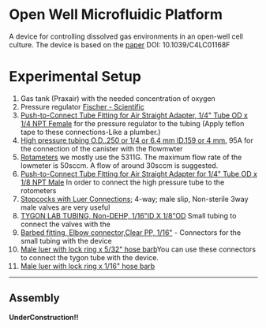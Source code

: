 # Open Well Microfluidic Platform 
A device for controlling dissolved gas environments in an open-well cell culture. 
The device is based on the [paper](http://pubs.rsc.org/en/Content/ArticleLanding/2014/LC/c4lc01168f#!divAbstract) DOI: 10.1039/C4LC01168F
# Experimental Setup
01. Gas tank (Praxair) with the needed concentration of oxygen
02. Pressure regulator [Fischer - Scientific](http://www.fishersci.com/ecomm/servlet/fsproductdetail_10652_761256__-1_0)
03. [Push-to-Connect Tube Fitting for Air Straight Adapter, 1/4" Tube OD x 1/4 NPT Female](http://www.mcmaster.com/#5779k131/=x9bcop) for the pressure regulator to the tubing
    (Apply teflon tape to these connections-Like a plumber.)
04. [High pressure tubing O.D..250 or 1/4 or 6.4 mm ID.159 or 4 mm.](http://www.mcmaster.com/#5648k25/=x9bcpj)
    95A for the connection of  the canister with the flowmwter
05. [Rotameters](http://www.omega.com/pptst/FL5000.html) we mostly use the 5311G. The maximum flow rate of the lowmeter is 50sccm. A flow of around 30sccm is suggested.
06. [Push-to-Connect Tube Fitting for Air Straight Adapter for 1/4" Tube OD x 1/8 NPT Male](http://www.mcmaster.com/#5779k108/=x9bcp0) 
 In order to connect the high pressure tube to the rotometers
07. [Stopcocks with Luer Connections](http://www.coleparmer.com/Product/Stopcocks_with_Luer_Connections_4_way_male_slip_Non_sterile/EW-30600-03); 4-way; male slip, Non-sterile 3way male valves are very useful
08. [TYGON LAB TUBING, Non-DEHP, 1/16"ID X 1/8"OD](http://www.coleparmer.com/Product/TYGON_LAB_TUBING_Non_DEHP_1_16_ID_X_1_8_OD_50_FT_PACK/EW-07407-71) Small tubing to connect the valves with the 
09. [Barbed fitting, Elbow connector,Clear PP, 1/16"](http://www.coleparmer.com/Product/Barbed_fitting_Elbow_connector_Clear_PP_1_16_25_pk/SC-06365-17?referred_id=5576&ProductID=SC-06365-17) - Connectors for the small tubing with the device
10. [Male luer with lock ring x 5/32" hose barb](http://www.coleparmer.com/Product/Male_luer_with_lock_ring_x_5_32_hose_barb_PP_25_pk/EW-45518-06)You can use these connectors  to connect the tygon tube with the device.
11. [Male luer with lock ring x 1/16" hose barb](http://www.coleparmer.com/Product/Male_luer_with_lock_ring_x_1_16_hose_barb_PC_25_pk/UX-45504-00)


------------------------
Assembly
------------------------

**UnderConstruction!!**







